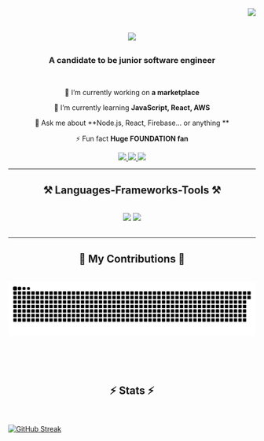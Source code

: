 <img align="right" src="https://visitor-badge.laobi.icu/badge?page_id=emirrdvn.emirrdvn" />

<h1 align="center">
    <img src="https://readme-typing-svg.herokuapp.com/?font=Righteous&size=35&center=true&vCenter=true&width=500&height=70&duration=4000&lines=Hi+There!+👋;+Emir+Rıdvan+Toraman!;" />
</h1>

<h3 align="center">A candidate to be junior software engineer</h3>

<br/>

<div align="center">
 
 🔭 I’m currently working on **a marketplace**
 
 🌱 I’m currently learning **JavaScript, React, AWS**

💬 Ask me about **Node.js, React, Firebase... or anything **

⚡ Fun fact **Huge FOUNDATION fan**

 </div>
<div align="center"> 
  <a href="mailto:toramanemir41@gmail.com">
    <img src="https://img.shields.io/badge/Gmail-333333?style=for-the-badge&logo=gmail&logoColor=red" />
  </a>
  <a href="www.linkedin.com/in/emir-rıdvan-toraman" target="_blank">
    <img src="https://img.shields.io/badge/LinkedIn-0077B5?style=for-the-badge&logo=linkedin&logoColor=white" target="_blank" />
  </a>
  <a href="https://github.com/emirrdvn" target="_blank">
     <img src="https://img.shields.io/badge/Portfolio-FF5722?style=for-the-badge&logo=todoist&logoColor=white" target="_blank" /> 
  </a>
</div>

<hr/>

<h2 align="center">⚒️ Languages-Frameworks-Tools ⚒️</h2>
<br/>
<div align="center">
    <img src="https://skillicons.dev/icons?i=react,bootstrap,html,css,vscode,github,git" />
    <img src="https://skillicons.dev/icons?i=nodejs,python,javascript,express,c,java,nextjs,mysql,flask,django" /><br>
</div>

<br/>
<hr/>

<div align="center">
  <h2>🐍 My Contributions 🐍</h2>
  <br>
  <img alt="snake eating my contributions" src="https://raw.githubusercontent.com/emirrdvn/emirrdvn/output/github-contribution-grid-snake.svg" />
  
  <br/><br/><br/>
</div>
<h2 align="center">⚡ Stats ⚡</h2> <br>

[![GitHub Streak](https://streak-stats.demolab.com?user=emirrdvn&theme=tokyonight&hide_border=true&locale=tr)](https://git.io/streak-stats)
<div align=center>
  
</div>


